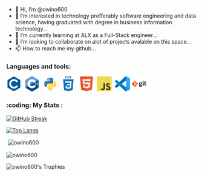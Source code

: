 - 👋 Hi, I’m @owino600
- 👀 I’m interested in technology prefferably software engineering and data science, having graduated with  degree in business information technology...
- 🌱 I’m currently learning at ALX as a Full-Stack engineer...
- 💞️ I’m looking to collaborate on alot of projects avalable on this space...
- 📫 How to reach me my github...

### Languages and tools:
<div>
  <img src="https://github.com/devicons/devicon/blob/master/icons/c/c-plain.svg" title="C" alt="C" width="40" height="40"/>&nbsp;
  <img src="https://raw.githubusercontent.com/devicons/devicon/master/icons/cplusplus/cplusplus-original.svg" title="C++" alt="C++" width="40" height="40"/>&nbsp;
  <img src="https://github.com/devicons/devicon/blob/master/icons/python/python-original.svg" title="Python" alt="Python" width="40" height="40"/>&nbsp;
  <img src="https://github.com/devicons/devicon/blob/master/icons/css3/css3-plain-wordmark.svg"  title="CSS3" alt="CSS" width="40" height="40"/>&nbsp;
  <img src="https://github.com/devicons/devicon/blob/master/icons/html5/html5-original.svg" title="HTML5" alt="HTML" width="40" height="40"/>&nbsp;
  <img src="https://github.com/devicons/devicon/blob/master/icons/javascript/javascript-original.svg" title="JavaScript" alt="JavaScript" width="40" height="40"/>&nbsp;
  <img src="https://github.com/devicons/devicon/blob/master/icons/vscode/vscode-original.svg" title="vscode" **alt="vscode" width="40" height="40"/>
  <img src="https://github.com/devicons/devicon/blob/master/icons/git/git-original-wordmark.svg" title="Git" **alt="Git" width="40" height="40"/>
 
</div>

### :coding: My Stats :
[![GitHub Streak](https://github-readme-streak-stats.herokuapp.com?user=owino600&theme=dark)](https://git.io/streak-stats)

[![Top Langs](https://github-readme-stats.vercel.app/api/top-langs/?username=owino600&layout=compact&theme=vision-friendly-dark)](https://github.com/anuraghazra/github-readme-stats)

<p>&nbsp;<img align="center" src="https://github-readme-stats.vercel.app/api?username=owino600&show_icons=true&locale=en" alt="owino600" /></p>

<p><img align="center" src="http://github-profile-summary-cards.vercel.app/api/cards/profile-details?username=owino600&theme=algolia" alt="owino600" /></p>

<p align="left">
  <img src="https://github-profile-trophy.vercel.app/?username=owino600&theme=algolia&column=3&row=2&margin-w=15&margin-h=15&no-bg=false" alt="owino600's Trophies" />
</p>
